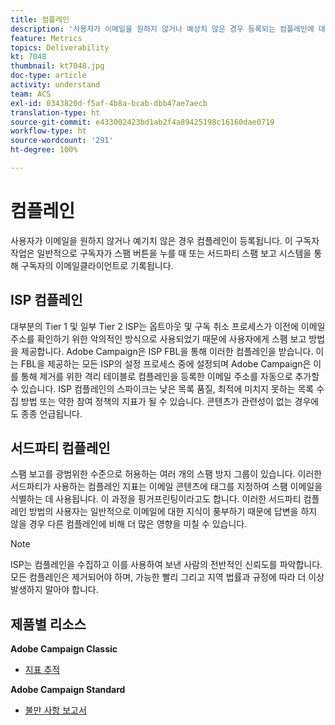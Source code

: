```yaml
---
title: 컴플레인
description: '사용자가 이메일을 원하지 않거나 예상치 않은 경우 등록되는 컴플레인에 대해 알아봅니다. '
feature: Metrics
topics: Deliverability
kt: 7048
thumbnail: kt7048.jpg
doc-type: article
activity: understand
team: ACS
exl-id: 0343820d-f5af-4b8a-bcab-dbb47ae7aecb
translation-type: ht
source-git-commit: e433002423bd1ab2f4a89425198c16160dae0719
workflow-type: ht
source-wordcount: '291'
ht-degree: 100%

---
```


# 컴플레인

사용자가 이메일을 원하지 않거나 예기치 않은 경우 컴플레인이 등록됩니다. 이 구독자 작업은 일반적으로 구독자가 스팸 버튼을 누를 때 또는 서드파티 스팸 보고 시스템을 통해 구독자의 이메일클라이언트로 기록됩니다.

## ISP 컴플레인

대부분의 Tier 1 및 일부 Tier 2 ISP는 옵트아웃 및 구독 취소 프로세스가 이전에 이메일 주소를 확인하기 위한 악의적인 방식으로 사용되었기 때문에 사용자에게 스팸 보고 방법을 제공합니다. Adobe Campaign은 ISP FBL을 통해 이러한 컴플레인을 받습니다. 이는 FBL을 제공하는 모든 ISP의 설정 프로세스 중에 설정되며 Adobe Campaign은 이를 통해 제거를 위한 격리 테이블로 컴플레인을 등록한 이메일 주소를 자동으로 추가할 수 있습니다. ISP 컴플레인의 스파이크는 낮은 목록 품질, 최적에 미치지 못하는 목록 수집 방법 또는 약한 참여 정책의 지표가 될 수 있습니다. 콘텐츠가 관련성이 없는 경우에도 종종 언급됩니다.

## 서드파티 컴플레인

스팸 보고를 광범위한 수준으로 허용하는 여러 개의 스팸 방지 그룹이 있습니다. 이러한 서드파티가 사용하는 컴플레인 지표는 이메일 콘텐츠에 태그를 지정하여 스팸 이메일을 식별하는 데 사용됩니다. 이 과정을 핑거프린팅이라고도 합니다. 이러한 서드파티 컴플레인 방법의 사용자는 일반적으로 이메일에 대한 지식이 풍부하기 때문에 답변을 하지 않을 경우 다른 컴플레인에 비해 더 많은 영향을 미칠 수 있습니다.

>[!NOTE]
>
>ISP는 컴플레인을 수집하고 이를 사용하여 보낸 사람의 전반적인 신뢰도를 파악합니다. 모든 컴플레인은 제거되어야 하며, 가능한 빨리 그리고 지역 법률과 규정에 따라 더 이상 발생하지 말아야 합니다.

## 제품별 리소스

**Adobe Campaign Classic**

* [지표 추적](https://experienceleague.adobe.com/docs/campaign-classic/using/reporting/reports-on-deliveries/delivery-reports.html?lang=ko#tracking-indicators)

**Adobe Campaign Standard**

* [불만 사항 보고서](https://experienceleague.adobe.com/docs/campaign-standard/using/reporting/list-of-reports/complaints.html?lang=ko#reporting)
